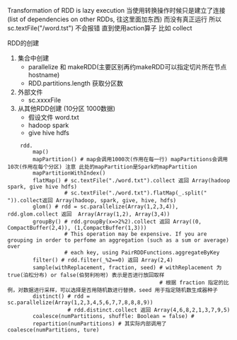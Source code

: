 Transformation of RDD is lazy execution
当使用转换操作时候只是建立了连接(list of dependencies on other RDDs, 往这里面加东西) 
而没有真正运行 所以 sc.textFile("/word.tst") 不会报错 直到使用action算子 比如 collect

RDD的创建
1. 集合中创建 
    - parallelize 和 makeRDD(主要区别再约makeRDD可以指定切片所在节点hostname)
    - RDD.partitions.length 获取分区数
2. 外部文件
    * sc.xxxxFile
3. 从其他RDD创建 (10分区 1000数据)
    - 假设文件 word.txt 
    -  hadoop spark
    - give hive hdfs
```
    rdd.
        map()
        mapPartition() # map会调用1000次(作用在每一行) mapPartitions会调用10次(作用在每个分区) 注意 此处的mapPartition是Spark的mapPartition
        mapPartitionWithIndex()
        flatMap() # sc.textFile("./word.txt").collect 返回 Array(hadoop spark, give hive hdfs)
                  # sc.textFile("./word.txt").flatMap(_.split(" ")).collect返回 Array(hadoop, spark, give, hive, hdfs)
        glom() # rdd = sc.parallelize(Array(1,2,3,4)), rdd.glom.collect 返回  Array(Array(1,2), Array(3,4))
        groupBy() # rdd.groupBy(x=>2%2).collect 返回 Array((0, CompactBuffer(2,4)), (1,CompactBuffer(1,3)))
                  # This operation may be expensive. If you are grouping in order to perfome an aggregation (such as a sum or average) over 
                  # each key, using PairRDDFunctions.aggregateByKey
        filter() # rdd.filter(_%2==0) 返回 Array(2,4)
        sample(withReplacement, fraction, seed) # withReplacement 为true(泊松分布) or false(伯努利吩咐) 表示是否进行放回取样
                                                # 根据 fraction 指定的比例，对数据进行采样，可以选择是否用随机数进行替换，seed 用于指定随机数生成器种子
        distinct() # rdd = sc.parallelize(Array(1,2,3,4,5,6,7,7,8,8,8,9))
                   # rdd.distinct.collect 返回 Array(4,6,8,2,1,3,7,9,5)
        coalesce(numPartitions, shuffle: Boolean = false) # 
        repartition(numPartitions) # 其实际内部调用了 coalesce(numPartitions, ture)
```
